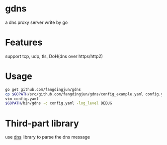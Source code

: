 # gdns
a dns proxy server write by go


Features
========

support tcp, udp, tls, DoH(dns over https/http2)

Usage
=======

```bash
go get github.com/fangdingjun/gdns
cp $GOPATH/src/github.com/fangdingjun/gdns/config_example.yaml config.yaml
vim config.yaml
$GOPATH/bin/gdns -c config.yaml -log_level DEBUG
```

Third-part library
==================
use 
[dns](https://github.com/miekg/dns)
library to parse the dns message


